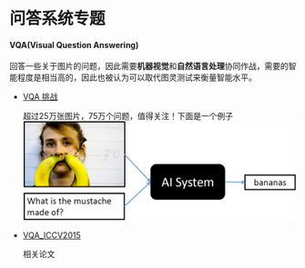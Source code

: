 # 问答系统专题

#### VQA(Visual Question Answering)
回答一些关于图片的问题，因此需要**机器视觉**和**自然语言处理**协同作战，需要的智能程度是相当高的，因此也被认为可以取代图灵测试来衡量智能水平。

- [VQA 挑战](http://www.visualqa.org/)

    超过25万张图片，75万个问题，值得关注！下面是一个例子
    ![图片问答示例](../images/vqachallenge.png)
- [VQA_ICCV2015](http://www.visualqa.org/VQA_ICCV2015.pdf)

    相关论文

